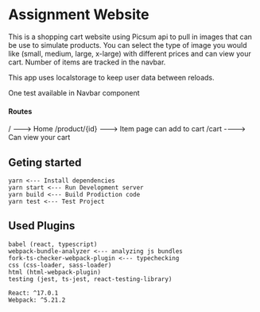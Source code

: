 # Assignment Website

This is a shopping cart website using Picsum api to pull in images that can be use to simulate products.
You can select the type of image you would like (small, medium, large, x-large) with different prices and can
view your cart. Number of items are tracked in the navbar.

This app uses localstorage to keep user data between reloads.

One test available in Navbar component

#### Routes

/ ---> Home
/product/{id} ---> Item page can add to cart
/cart ----> Can view your cart

## Geting started

```
yarn <--- Install dependencies
yarn start <--- Run Development server
yarn build <--- Build Prodiction code
yarn test <--- Test Project
```

## Used Plugins

```
babel (react, typescript)
webpack-bundle-analyzer <--- analyzing js bundles
fork-ts-checker-webpack-plugin <--- typechecking
css (css-loader, sass-loader)
html (html-webpack-plugin)
testing (jest, ts-jest, react-testing-library)

React: ^17.0.1
Webpack: ^5.21.2
```
